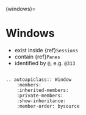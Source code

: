 (windows)=

# Windows

- exist inside {ref}`Sessions`
- contain {ref}`Panes`
- identified by `@`, e.g. `@313`

```{module} libtmux

```

```{eval-rst}
.. autoapiclass:: Window
    :members:
    :inherited-members:
    :private-members:
    :show-inheritance:
    :member-order: bysource
```
